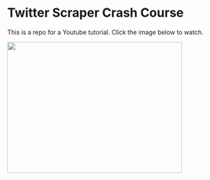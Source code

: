 # Twitter Scraper Crash Course

This is a repo for a Youtube tutorial. Click the image below to watch.

<a href="https://youtu.be/f0H0daC9f6M"><img src="https://user-images.githubusercontent.com/92593501/200436125-1b414dc4-5ae1-466e-8cb0-85cb90ef5da7.jpg"  width="400" height="300"><a>
